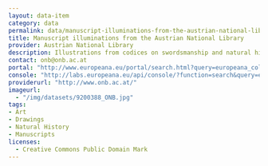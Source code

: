 ```yaml
---
layout: data-item
category: data
permalink: data/manuscript-illuminations-from-the-austrian-national-library
title: Manuscript illuminations from the Austrian National Library
provider: Austrian National Library
description: Illustrations from codices on swordsmanship and natural history.
contact: onb@onb.ac.at
portal: "http://www.europeana.eu/portal/search.html?query=europeana_collectionName%3A9200388*&rows=96" 
console: "http://labs.europeana.eu/api/console/?function=search&query=europeana_collectionName%3A9200388*&rows=96"
providerurl: "http://www.onb.ac.at/"
imageurl: 
  - "/img/datasets/9200388_ONB.jpg"
tags:
- Art
- Drawings
- Natural History
- Manuscripts
licenses:
  - Creative Commons Public Domain Mark 
---
```

